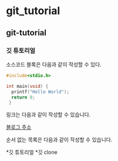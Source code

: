 # git_tutorial
## git-tutorial
### 깃 튜토리얼


소스코드 블록은 다음과 같이 작성할 수 있다.

```c
#include<stdio.h>

int main(void) {
  printf("Hello World");
  return 0;
 }
 ```
 
 링크는 다음과 같이 작성할 수 있습니다.
 
 [블로그 주소](https://blog.naver.com)
 
 순서 없는 목록은 다음과 같이 작성할 수 있습니다.
 
*깃 튜토리얼
 *깃 clone
